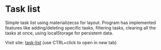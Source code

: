 # Task list

Simple task list using materializecss for layout. Program has implemented features like adding/deleting specific tasks, filtering tasks, clearing all the tasks at once, using localStorage for persistent data.

Visit site:
 <a href="https://danogo.github.io/task-list/" target="_blank">task-list</a> (use CTRL+click to open in new tab)